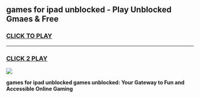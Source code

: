 
## games for ipad unblocked - Play Unblocked Gmaes & Free
<h3>
<a href="https://premium.freeplayer.one?title=games_for_ipad_unblocked&ref=19F">CLICK TO PLAY</a></h3>
<hr>

<h3>
<a href="https://premium.freeplayer.one?title=games_for_ipad_unblocked&ref=19F">CLICK 2 PLAY</a>
  
</h3>

<a href="https://premium.freeplayer.one?title=games_for_ipad_unblocked&ref=19F/"><img src="https://clearcache.store/games.png"></a>


**games for ipad unblocked games unblocked: Your Gateway to Fun and Accessible Online Gaming**
